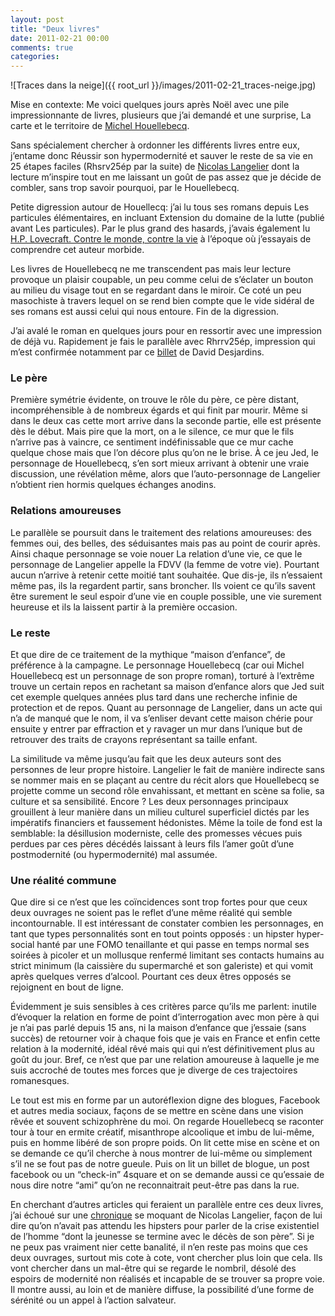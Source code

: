```yaml
---
layout: post
title: "Deux livres"
date: 2011-02-21 00:00
comments: true
categories: 
---
```


![Traces dans la neige]({{ root_url }}/images/2011-02-21_traces-neige.jpg)

Mise en contexte: Me voici quelques jours après Noël avec une pile impressionnante de livres, plusieurs que j’ai demandé et une surprise, La carte et le territoire de [Michel Houellebecq](http://www.houellebecq.info/).

Sans spécialement chercher à ordonner les différents livres entre eux, j’entame donc Réussir son hypermodernité et sauver le reste de sa vie en 25 étapes faciles (Rhsrv25ép par la suite) de [Nicolas Langelier](http://nicolaslangelier.blogs.com/) dont la lecture m’inspire tout en me laissant un goût de pas assez que je décide de combler, sans trop savoir pourquoi, par le Houellebecq.

Petite digression autour de Houellecq: j’ai lu tous ses romans depuis Les particules élémentaires, en incluant Extension du domaine de la lutte (publié avant Les particules). Par le plus grand des hasards, j’avais également lu [H.P. Lovecraft. Contre le monde, contre la vie](http://fr.wikipedia.org/wiki/H._P._Lovecraft._Contre_le_monde,_contre_la_vie) à l’époque où j’essayais de comprendre cet auteur morbide.


Les livres de Houellebecq ne me transcendent pas mais leur lecture provoque un plaisir coupable, un peu comme celui de s’éclater un bouton au milieu du visage tout en se regardant dans le miroir. Ce coté un peu masochiste à travers lequel on se rend bien compte que le vide sidéral de ses romans est aussi celui qui nous entoure. Fin de la digression.

J’ai avalé le roman en quelques jours pour en ressortir avec une impression de déjà vu. Rapidement je fais le parallèle avec Rhrrv25ép, impression qui m’est confirmée notamment par ce [billet](http://www.voir.ca/blogs/david_desjardins/archive/2010/10/13/une-t-234-te-d-233-pingle.aspx) de David Desjardins.

### Le père

Première symétrie évidente, on trouve le rôle du père, ce père distant, incompréhensible à de nombreux égards et qui finit par mourir. Même si dans le deux cas cette mort arrive dans la seconde partie, elle est présente dès le début. Mais pire que la mort, on a le silence, ce mur que le fils n’arrive pas à vaincre, ce sentiment indéfinissable que ce mur cache quelque chose mais que l’on décore plus qu’on ne le brise. À ce jeu Jed, le personnage de Houellebecq, s’en sort mieux arrivant à obtenir une vraie discussion, une révélation même, alors que l’auto-personnage de Langelier n’obtient rien hormis quelques échanges anodins.

### Relations amoureuses

Le parallèle se poursuit dans le traitement des relations amoureuses: des femmes oui, des belles, des séduisantes mais pas au point de courir après. Ainsi chaque personnage se voie nouer La relation d’une vie, ce que le personnage de Langelier appelle la FDVV (la femme de votre vie). Pourtant aucun n’arrive à retenir cette moitié tant souhaitée. Que dis-je, ils n’essaient même pas, ils la regardent partir, sans broncher. Ils voient ce qu’ils savent être surement le seul espoir d’une vie en couple possible, une vie surement heureuse et ils la laissent partir à la première occasion.

### Le reste

Et que dire de ce traitement de la mythique “maison d’enfance”, de préférence à la campagne. Le personnage Houellebecq (car oui Michel Houellebecq est un personnage de son propre roman), torturé à l’extrême trouve un certain repos en rachetant sa maison d’enfance alors que Jed suit cet exemple quelques années plus tard dans une recherche infinie de protection et de repos. Quant au personnage de Langelier, dans un acte qui n’a de manqué que le nom, il va s’enliser devant cette maison chérie pour ensuite y entrer par effraction et y ravager un mur dans l’unique but de retrouver des traits de crayons représentant sa taille enfant.

La similitude va même jusqu’au fait que les deux auteurs sont des personnes de leur propre histoire. Langelier le fait de manière indirecte sans se nommer mais en se plaçant au centre du récit alors que Houellebecq se projette comme un second rôle envahissant, et mettant en scène sa folie, sa culture et sa sensibilité. Encore ? Les deux personnages principaux grouillent à leur manière dans un milieu culturel superficiel dictés par les impératifs financiers et faussement hédonistes. Même la toile de fond est la semblable: la désillusion moderniste, celle des promesses vécues puis perdues par ces pères décédés laissant à leurs fils l’amer goût d’une postmodernité (ou hypermodernité) mal assumée.

### Une réalité commune

Que dire si ce n’est que les coïncidences sont trop fortes pour que ceux deux ouvrages ne soient pas le reflet d’une même réalité qui semble incontournable. Il est intéressant de constater combien les personnages, en tant que types personnalités sont en tout points opposés : un hipster hyper-social hanté par une FOMO tenaillante et qui passe en temps normal ses soirées à picoler et un mollusque renfermé limitant ses contacts humains au strict minimum (la caissière du supermarché et son galeriste) et qui vomit après quelques verres d’alcool. Pourtant ces deux êtres opposés se rejoignent en bout de ligne.

Évidemment je suis sensibles à ces critères parce qu’ils me parlent: inutile d’évoquer la relation en forme de point d’interrogation avec mon père à qui je n’ai pas parlé depuis 15 ans, ni la maison d’enfance que j’essaie (sans succès) de retourner voir à chaque fois que je vais en France et enfin cette relation à la modernité, idéal rêvé mais qui qui n’est définitivement plus au goût du jour. Bref, ce n’est que par une relation amoureuse à laquelle je me suis accroché de toutes mes forces que je diverge de ces trajectoires romanesques.

Le tout est mis en forme par un autoréflexion digne des blogues, Facebook et autres media sociaux, façons de se mettre en scène dans une vision rêvée et souvent schizophrène du moi. On regarde Houellebecq se raconter tour à tour en ermite créatif, misanthrope alcoolique et imbu de lui-même, puis en homme libéré de son propre poids. On lit cette mise en scène et on se demande ce qu’il cherche à nous montrer de lui-même ou simplement s’il ne se fout pas de notre gueule. Puis on lit un billet de blogue, un post facebook ou un “check-in” 4square et on se demande aussi ce qu’essaie de nous dire notre “ami” qu’on ne reconnaitrait peut-être pas dans la rue.

En cherchant d’autres articles qui feraient un parallèle entre ces deux livres, j’ai échoué sur une [chronique](http://fr.canoe.ca/divertissement/livres/nouvelles/2010/09/14/15344906-ca.html) se moquant de Nicolas Langelier, façon de lui dire qu’on n’avait pas attendu les hipsters pour parler de la crise existentiel de l’homme “dont la jeunesse se termine avec le décès de son père”. Si je ne peux pas vraiment nier cette banalité, il n’en reste pas moins que ces deux ouvrages, surtout mis cote à cote, vont chercher plus loin que cela. Ils vont chercher dans un mal-être qui se regarde le nombril, désolé des espoirs de modernité non réalisés et incapable de se trouver sa propre voie. Il montre aussi, au loin et de manière diffuse, la possibilité d’une forme de sérénité ou un appel à l’action salvateur.